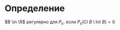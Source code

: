 # Определение
$B \in \R$ регулярно для $P_\varepsilon$, если $P_\varepsilon(\text{Cl } B \setminus \text{Int } B) = 0$ 
